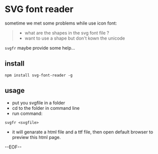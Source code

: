 SVG font reader
=====

sometime we met some problems while use icon font:
>  - what are the shapes in the svg font file ?
>  - want to use a shape but don't kown the unicode

`svgfr` maybe provide some help...

## install
```
npm install svg-font-reader -g
```

## usage

- put you svgfile in a folder
- cd to the folder in command line
- run command:
```
svgfr <svgfile>
```
- it will genarate a html file and a ttf file, then open default browser to preview this html page.

--EOF--
